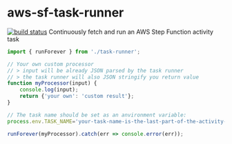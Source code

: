 # aws-sf-task-runner
<a href="https://circleci.com/gh/pi-team-mn/aws-sf-task-runner/tree/master">
        <img src="https://circleci.com/gh/pi-team-mn/aws-sf-task-runner/tree/master.svg?style=svg"
            alt="build status"></a>
Continuously fetch and run an AWS Step Function activity task

```javascript
import { runForever } from './task-runner';

// Your own custom processor
// > input will be already JSON parsed by the task runner
// > the task runner will also JSON stringify you return value
function myProcessor(input) {
    console.log(input);
    return {'your own': 'custom result'};
}

// The task name should be set as an anvironment variable:
process.env.TASK_NAME='your-task-name-is-the-last-part-of-the-activity-arn';

runForever(myProcessor).catch(err => console.error(err));
```
